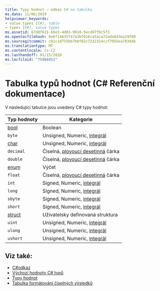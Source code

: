 ```yaml
---
title: Typy hodnot – odkaz C# na tabulku
ms.date: 11/06/2019
helpviewer_keywords:
- value types [C#], table
- types [C#], value types
ms.assetid: 67d8f631-b6e3-4d83-9910-5ec497f8c5f3
ms.openlocfilehash: 6e6f14635f47a3bf016ca5aca72ada643ea29f08
ms.sourcegitcommit: c01c18755bb7b0f82c7232314ccf7955ea7834db
ms.translationtype: MT
ms.contentlocale: cs-CZ
ms.lasthandoff: 01/15/2020
ms.locfileid: "75964452"
---
```

# <a name="value-types-table-c-reference"></a>Tabulka typů hodnot (C# Referenční dokumentace)

V následující tabulce jsou uvedeny C# typy hodnot:

|Typ hodnoty|Kategorie|
|----------------|--------------|
|[bool](../builtin-types/bool.md)|Boolean|
|`byte`|Unsigned, Numeric, [integrál](../builtin-types/integral-numeric-types.md)|
|[char](../builtin-types/char.md)|Unsigned, Numeric, [integrál](../builtin-types/integral-numeric-types.md)|
|`decimal`|Číselná, [plovoucí desetinná](../builtin-types/floating-point-numeric-types.md) čárka|
|`double`|Číselná, [plovoucí desetinná](../builtin-types/floating-point-numeric-types.md) čárka|
|[enum](../builtin-types/enum.md)|Výčet|
|`float`|Číselná, [plovoucí desetinná](../builtin-types/floating-point-numeric-types.md) čárka|
|`int`|Signed, Numeric, [integrál](../builtin-types/integral-numeric-types.md)|
|`long`|Signed, Numeric, [integrál](../builtin-types/integral-numeric-types.md)|
|`sbyte`|Signed, Numeric, [integrál](../builtin-types/integral-numeric-types.md)|
|`short`|Signed, Numeric, [integrál](../builtin-types/integral-numeric-types.md)|
|[struct](struct.md)|Uživatelsky definovaná struktura|
|`uint`|Unsigned, Numeric, [integrál](../builtin-types/integral-numeric-types.md)|
|`ulong`|Unsigned, Numeric, [integrál](../builtin-types/integral-numeric-types.md)|
|`ushort`|Unsigned, Numeric, [integrál](../builtin-types/integral-numeric-types.md)|

## <a name="see-also"></a>Viz také:

- [C#odkaz](../index.md)
- [Výchozí hodnoty C# typů](../builtin-types/default-values.md)
- [Typy hodnot](value-types.md)
- [Tabulka formátování číselných výsledků](formatting-numeric-results-table.md)
